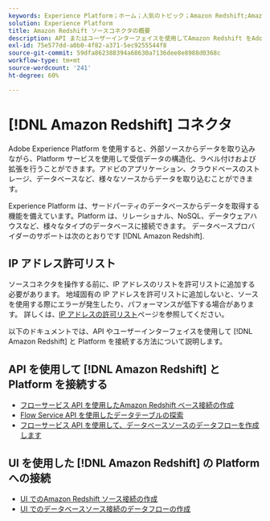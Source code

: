 ```yaml
---
keywords: Experience Platform；ホーム；人気のトピック；Amazon Redshift;Amazon redshift;Redshift
solution: Experience Platform
title: Amazon Redshift ソースコネクタの概要
description: API またはユーザーインターフェイスを使用してAmazon Redshift をAdobe Experience Platformに接続する方法を説明します。
exl-id: 75e577dd-a0b0-4f82-a371-5ec9255544f8
source-git-commit: 59dfa862388394a68630a7136dee8e8988d0368c
workflow-type: tm+mt
source-wordcount: '241'
ht-degree: 60%

---
```


# [!DNL Amazon Redshift] コネクタ

Adobe Experience Platform を使用すると、外部ソースからデータを取り込みながら、Platform サービスを使用して受信データの構造化、ラベル付けおよび拡張を行うことができます。アドビのアプリケーション、クラウドベースのストレージ、データベースなど、様々なソースからデータを取り込むことができます。

Experience Platform は、サードパーティのデータベースからデータを取得する機能を備えています。Platform は、リレーショナル、NoSQL、データウェアハウスなど、様々なタイプのデータベースに接続できます。 データベースプロバイダーのサポートは次のとおりです [!DNL Amazon Redshift].

## IP アドレス許可リスト

ソースコネクタを操作する前に、IP アドレスのリストを許可リストに追加する必要があります。 地域固有の IP アドレスを許可リストに追加しないと、ソースを使用する際にエラーが発生したり、パフォーマンスが低下する場合があります。 詳しくは、[IP アドレスの許可リスト](../../ip-address-allow-list.md)ページを参照してください。

以下のドキュメントでは、API やユーザーインターフェイスを使用して [!DNL Amazon Redshift] と Platform を接続する方法について説明します。

## API を使用して [!DNL Amazon Redshift] と Platform を接続する

- [フローサービス API を使用したAmazon Redshift ベース接続の作成](../../tutorials/api/create/databases/redshift.md)
- [Flow Service API を使用したデータテーブルの探索](../../tutorials/api/explore/tabular.md)
- [フローサービス API を使用して、データベースソースのデータフローを作成します](../../tutorials/api/collect/database-nosql.md)

## UI を使用した [!DNL Amazon Redshift] の Platform への接続

- [UI でのAmazon Redshift ソース接続の作成](../../tutorials/ui/create/databases/redshift.md)
- [UI でのデータベースソース接続のデータフローの作成](../../tutorials/ui/dataflow/databases.md)
